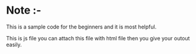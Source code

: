 # Note :-

This is a sample code for the beginners and it is most helpful.

> <script src="index.js"></script>
This is js file you can attach this file with html file then you give your outout easily.
